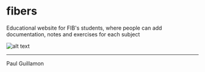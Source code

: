# fibers
Educational website for FIB's students, where people can add documentation, notes and exercises for each subject

![alt text](http://fibers.cat/dev/assets/img/page.png "Home page screenshot")

------
Paul Guillamon
